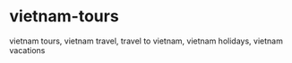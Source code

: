 vietnam-tours
=============

vietnam tours, vietnam travel, travel to vietnam, vietnam holidays, vietnam vacations